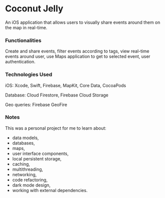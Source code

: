 <h1>Coconut Jelly</h1>
<p>An iOS application that allows users to visually share events around them on the map in real-time.</p>
<h3>Functionalities</h3>
<p>Create and share events, filter events according to tags, view real-time events around user, use Maps application to get to selected event, user authentication.</p>
<h3>Technologies Used</h3>
<p>iOS: Xcode, Swift, Firebase, MapKit, Core Data, CocoaPods</p>
<p>Database: Cloud Firestore,&nbsp;Firebase Cloud Storage</p>
<p>Geo queries: Firebase GeoFire&nbsp;</p>
<h3>Notes</h3>
<p>This was a personal project for me to learn about:</p>
<ul>
<li>data models,&nbsp;</li>
<li>databases,</li>
<li>maps,</li>
<li>user interface components,</li>
<li>local persistent storage,</li>
<li>caching,</li>
<li>multithreading,</li>
<li>networking,</li>
<li>code refactoring,</li>
<li>dark mode design,</li>
<li>working with external dependencies.</li>
</ul>
<p>&nbsp;</p>
